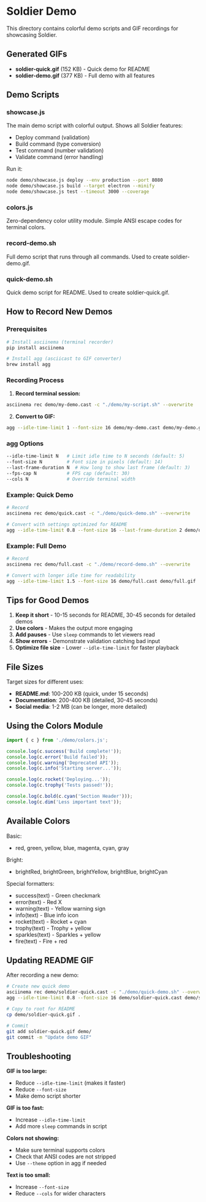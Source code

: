 # Soldier Demo

This directory contains colorful demo scripts and GIF recordings for showcasing Soldier.

## Generated GIFs

- **soldier-quick.gif** (152 KB) - Quick demo for README
- **soldier-demo.gif** (377 KB) - Full demo with all features

## Demo Scripts

### showcase.js
The main demo script with colorful output. Shows all Soldier features:
- Deploy command (validation)
- Build command (type conversion)
- Test command (number validation)
- Validate command (error handling)

Run it:
```bash
node demo/showcase.js deploy --env production --port 8080
node demo/showcase.js build --target electron --minify
node demo/showcase.js test --timeout 3000 --coverage
```

### colors.js
Zero-dependency color utility module. Simple ANSI escape codes for terminal colors.

### record-demo.sh
Full demo script that runs through all commands. Used to create soldier-demo.gif.

### quick-demo.sh
Quick demo script for README. Used to create soldier-quick.gif.

## How to Record New Demos

### Prerequisites
```bash
# Install asciinema (terminal recorder)
pip install asciinema

# Install agg (asciicast to GIF converter)
brew install agg
```

### Recording Process

1. **Record terminal session:**
```bash
asciinema rec demo/my-demo.cast -c "./demo/my-script.sh" --overwrite
```

2. **Convert to GIF:**
```bash
agg --idle-time-limit 1 --font-size 16 demo/my-demo.cast demo/my-demo.gif
```

### agg Options

```bash
--idle-time-limit N   # Limit idle time to N seconds (default: 5)
--font-size N         # Font size in pixels (default: 14)
--last-frame-duration N  # How long to show last frame (default: 3)
--fps-cap N           # FPS cap (default: 30)
--cols N              # Override terminal width
```

### Example: Quick Demo
```bash
# Record
asciinema rec demo/quick.cast -c "./demo/quick-demo.sh" --overwrite

# Convert with settings optimized for README
agg --idle-time-limit 0.8 --font-size 16 --last-frame-duration 2 demo/quick.cast demo/quick.gif
```

### Example: Full Demo
```bash
# Record
asciinema rec demo/full.cast -c "./demo/record-demo.sh" --overwrite

# Convert with longer idle time for readability
agg --idle-time-limit 1.5 --font-size 16 demo/full.cast demo/full.gif
```

## Tips for Good Demos

1. **Keep it short** - 10-15 seconds for README, 30-45 seconds for detailed demos
2. **Use colors** - Makes the output more engaging
3. **Add pauses** - Use `sleep` commands to let viewers read
4. **Show errors** - Demonstrate validation catching bad input
5. **Optimize file size** - Lower `--idle-time-limit` for faster playback

## File Sizes

Target sizes for different uses:
- **README.md**: 100-200 KB (quick, under 15 seconds)
- **Documentation**: 200-400 KB (detailed, 30-45 seconds)
- **Social media**: 1-2 MB (can be longer, more detailed)

## Using the Colors Module

```javascript
import { c } from './demo/colors.js';

console.log(c.success('Build complete!'));
console.log(c.error('Build failed'));
console.log(c.warning('Deprecated API'));
console.log(c.info('Starting server...'));

console.log(c.rocket('Deploying...'));
console.log(c.trophy('Tests passed!'));

console.log(c.bold(c.cyan('Section Header')));
console.log(c.dim('Less important text'));
```

## Available Colors

Basic:
- red, green, yellow, blue, magenta, cyan, gray

Bright:
- brightRed, brightGreen, brightYellow, brightBlue, brightCyan

Special formatters:
- success(text) - Green checkmark
- error(text) - Red X
- warning(text) - Yellow warning sign
- info(text) - Blue info icon
- rocket(text) - Rocket + cyan
- trophy(text) - Trophy + yellow
- sparkles(text) - Sparkles + yellow
- fire(text) - Fire + red

## Updating README GIF

After recording a new demo:
```bash
# Create new quick demo
asciinema rec demo/soldier-quick.cast -c "./demo/quick-demo.sh" --overwrite
agg --idle-time-limit 0.8 --font-size 16 demo/soldier-quick.cast demo/soldier-quick.gif

# Copy to root for README
cp demo/soldier-quick.gif .

# Commit
git add soldier-quick.gif demo/
git commit -m "Update demo GIF"
```

## Troubleshooting

**GIF is too large:**
- Reduce `--idle-time-limit` (makes it faster)
- Reduce `--font-size`
- Make demo script shorter

**GIF is too fast:**
- Increase `--idle-time-limit`
- Add more `sleep` commands in script

**Colors not showing:**
- Make sure terminal supports colors
- Check that ANSI codes are not stripped
- Use `--theme` option in agg if needed

**Text is too small:**
- Increase `--font-size`
- Reduce `--cols` for wider characters
